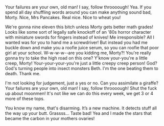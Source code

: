Your failures are your own, old man! I say, follow throooough! Yea. If you spend all day shuffling words around you can make anything sound bad, Morty. Nice, Mrs Pancakes. Real nice. Nice to wheat you!

We're gonna nine eleven this bitch unless Morty gets better math grades! Looks like some sort of legally safe knockoff of an '80s horror character with miniature swords for fingers instead of knives! Me irresponsible? All I wanted was for you to hand me a screwdriver! But instead you had me buckle down and make you a roofie juice serum, so you can roofie that poor girl at your school. W-w-w-w--are you kidding me, Morty?! You're really gonna try to take the high road on this one? Y'know your-you're a little creep, Morty! Your-your-your-you're just a little creepy creep person! God? God's turning people into insect monsters Beth. I'm the one beating them to death. Thank me.

I'm not looking for judgement, just a yes or no. Can you assimilate a giraffe? Your failures are your own, old man! I say, follow throooough! Shut the fuck up about moonmen! It's not like we can do this every week, we get 3 or 4 more of these tops.

You know my name, that's disarming. It’s a new machine. It detects stuff all the way up your butt. Grassss... Taste bad! Yea and I made the stars that became the carbon in your mothers ovaries!

